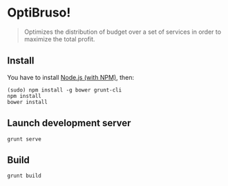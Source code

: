 # OptiBruso!

> Optimizes the distribution of budget over a set of services in order to maximize the total profit.

## Install

You have to install <a href="http://nodejs.org/" target="_blank">Node.js (with NPM)</a>, then:

```shell
(sudo) npm install -g bower grunt-cli
npm install
bower install
```

## Launch development server

```shell
grunt serve
```

## Build

```shell
grunt build
```
